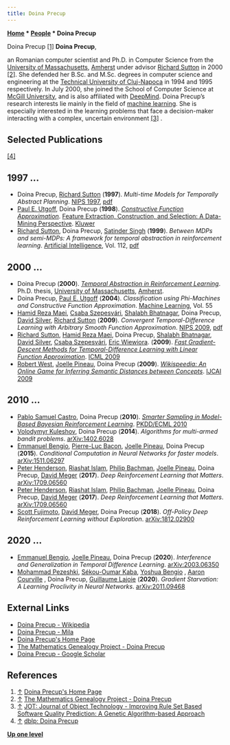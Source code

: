```yaml
---
title: Doina Precup
---
```

**[Home](Home "Home") * [People](People "People") * Doina Precup**

[](https://www.cs.mcgill.ca/~dprecup/) Doina Precup <a id="cite-note-1" href="#cite-ref-1">[1]</a>
**Doina Precup**,

an Romanian computer scientist and Ph.D. in Computer Science from the [University of Massachusetts](https://en.wikipedia.org/wiki/University_of_Massachusetts_Amherst),
[Amherst](https://en.wikipedia.org/wiki/Amherst,_Massachusetts) under advisor [Richard Sutton](Richard_Sutton "Richard Sutton") in 2000 <a id="cite-note-2" href="#cite-ref-2">[2]</a>.
She defended her B.Sc. and M.Sc. degrees in computer science and engineering at the [Technical University of Cluj-Napoca](https://en.wikipedia.org/wiki/Technical_University_of_Cluj-Napoca) in 1994 and 1995 respectively.
In July 2000, she joined the School of Computer Science at [McGill University](McGill_University "McGill University"), and is also affiliated with [DeepMind](index.php?title=DeepMind&action=edit&redlink=1 "DeepMind (page does not exist)"). Doina Precup’s research interests lie mainly in the field of [machine learning](Learning "Learning").
She is especially interested in the learning problems that face a decision-maker interacting with a complex, uncertain environment <a id="cite-note-3" href="#cite-ref-3">[3]</a> .

## Selected Publications

<a id="cite-note-4" href="#cite-ref-4">[4]</a>

## 1997 ...

- Doina Precup, [Richard Sutton](Richard_Sutton "Richard Sutton") (**1997**). *Multi-time Models for Temporally Abstract Planning*. [NIPS 1997](https://dblp.uni-trier.de/db/conf/nips/nips1997.html#PrecupS97), [pdf](https://papers.nips.cc/paper/1997/file/a9be4c2a4041cadbf9d61ae16dd1389e-Paper.pdf)
- [Paul E. Utgoff](Paul_E._Utgoff "Paul E. Utgoff"), Doina Precup (**1998**). *[Constructive Function Approximation](https://link.springer.com/chapter/10.1007/978-1-4615-5725-8_14)*. [Feature Extraction, Construction, and Selection: A Data-Mining Perspective](https://link.springer.com/book/10.1007/978-1-4615-5725-8). [Kluwer](https://en.wikipedia.org/wiki/Wolters_Kluwer)
- [Richard Sutton](Richard_Sutton "Richard Sutton"), Doina Precup, [Satinder Singh](Mathematician#SSingh "Mathematician") (**1999**). *Between MDPs and semi-MDPs: A framework for temporal abstraction in reinforcement learning*. [Artificial Intelligence](<https://en.wikipedia.org/wiki/Artificial_Intelligence_(journal)>), Vol. 112, [pdf](https://people.cs.umass.edu/~barto/courses/cs687/Sutton-Precup-Singh-AIJ99.pdf)

## 2000 ...

- Doina Precup (**2000**). *[Temporal Abstraction in Reinforcement Learning](https://scholarworks.umass.edu/dissertations/AAI9978540/)*. Ph.D. thesis, [University of Massachusetts](https://en.wikipedia.org/wiki/University_of_Massachusetts_Amherst), [Amherst](https://en.wikipedia.org/wiki/Amherst,_Massachusetts).
- Doina Precup, [Paul E. Utgoff](Paul_E._Utgoff "Paul E. Utgoff") (**2004**). *Classification using Phi-Machines and Constructive Function Approximation*. [Machine Learning](https://en.wikipedia.org/wiki/Machine_Learning_%28journal%29), Vol. 55
- [Hamid Reza Maei](Hamid_Reza_Maei "Hamid Reza Maei"), [Csaba Szepesvári](Csaba_Szepesv%C3%A1ri "Csaba Szepesvári"), [Shalabh Bhatnagar](Shalabh_Bhatnagar "Shalabh Bhatnagar"), Doina Precup, [David Silver](David_Silver "David Silver"), [Richard Sutton](Richard_Sutton "Richard Sutton") (**2009**). *Convergent Temporal-Difference Learning with Arbitrary Smooth Function Approximation*. [NIPS 2009](https://dblp.uni-trier.de/db/conf/nips/nips2009.html#MaeiSBPSS09), [pdf](https://papers.nips.cc/paper/2009/file/3a15c7d0bbe60300a39f76f8a5ba6896-Paper.pdf)
- [Richard Sutton](Richard_Sutton "Richard Sutton"), [Hamid Reza Maei](Hamid_Reza_Maei "Hamid Reza Maei"), Doina Precup, [Shalabh Bhatnagar](Shalabh_Bhatnagar "Shalabh Bhatnagar"), [David Silver](David_Silver "David Silver"), [Csaba Szepesvári](Csaba_Szepesv%C3%A1ri "Csaba Szepesvári"), [Eric Wiewiora](index.php?title=Eric_Wiewiora&action=edit&redlink=1 "Eric Wiewiora (page does not exist)"). (**2009**). *[Fast Gradient-Descent Methods for Temporal-Difference Learning with Linear Function Approximation](https://dl.acm.org/doi/10.1145/1553374.1553501)*. [ICML 2009](https://dblp.uni-trier.de/db/conf/icml/icml2009.html#SuttonMPBSSW09)
- [Robert West](https://scholar.google.com/citations?user=ZiFn598AAAAJ), [Joelle Pineau](Joelle_Pineau "Joelle Pineau"), Doina Precup (**2009**). *[Wikispeedia: An Online Game for Inferring Semantic Distances between Concepts](https://www.semanticscholar.org/paper/Wikispeedia%3A-An-Online-Game-for-Inferring-Semantic-West-Pineau/bfda484fe2860682f1b8410e1f0835562eba2662)*. [IJCAI 2009](Conferences#IJCAI2009 "Conferences")

## 2010 ...

- [Pablo Samuel Castro](https://scholar.google.com/citations?user=jn5r6TsAAAAJ&hl=en), Doina Precup (**2010**). *[Smarter Sampling in Model-Based Bayesian Reinforcement Learning](https://link.springer.com/chapter/10.1007/978-3-642-15880-3_19)*. [PKDD/ECML 2010](https://dblp.uni-trier.de/db/conf/pkdd/pkdd2010-1.html#CastroP10)
- [Volodymyr Kuleshov](https://github.com/kuleshov), Doina Precup (**2014**). *Algorithms for multi-armed bandit problems*. [arXiv:1402.6028](https://arxiv.org/abs/1402.6028)
- [Emmanuel Bengio](https://scholar.google.ca/citations?user=yVtSOt8AAAAJ&hl=en), [Pierre-Luc Bacon](https://scholar.google.ca/citations?user=9H77FYYAAAAJ&hl=en), [Joelle Pineau](Joelle_Pineau "Joelle Pineau"), Doina Precup (**2015**). *Conditional Computation in Neural Networks for faster models*. [arXiv:1511.06297](https://arxiv.org/abs/1511.06297)
- [Peter Henderson](https://scholar.google.com/citations?user=dy_JBs0AAAAJ&hl=en), [Riashat Islam](https://scholar.google.ca/citations?user=2_4Rs44AAAAJ&hl=en), [Philip Bachman](index.php?title=Philip_Bachman&action=edit&redlink=1 "Philip Bachman (page does not exist)"), [Joelle Pineau](Joelle_Pineau "Joelle Pineau"), Doina Precup, [David Meger](https://scholar.google.ca/citations?user=gFwEytkAAAAJ&hl=en) (**2017**). *Deep Reinforcement Learning that Matters*. [arXiv:1709.06560](https://arxiv.org/abs/1709.06560)
- [Peter Henderson](http://www.peterhenderson.co/), [Riashat Islam](https://scholar.google.ca/citations?user=2_4Rs44AAAAJ&hl=en), [Philip Bachman](index.php?title=Philip_Bachman&action=edit&redlink=1 "Philip Bachman (page does not exist)"), [Joelle Pineau](Joelle_Pineau "Joelle Pineau"), Doina Precup, [David Meger](https://scholar.google.ca/citations?user=gFwEytkAAAAJ&hl=en) (**2017**). *Deep Reinforcement Learning that Matters*. [arXiv:1709.06560](https://arxiv.org/abs/1709.06560)
- [Scott Fujimoto](https://scholar.google.com/citations?user=1Nk3WZoAAAAJ&hl=en), [David Meger](https://scholar.google.ca/citations?user=gFwEytkAAAAJ&hl=en), Doina Precup (**2018**). *Off-Policy Deep Reinforcement Learning without Exploration*. [arXiv:1812.02900](https://arxiv.org/abs/1812.02900)

## 2020 ...

- [Emmanuel Bengio](https://scholar.google.ca/citations?user=yVtSOt8AAAAJ&hl=en), [Joelle Pineau](Joelle_Pineau "Joelle Pineau"), Doina Precup (**2020**). *Interference and Generalization in Temporal Difference Learning*. [arXiv:2003.06350](https://arxiv.org/abs/2003.06350)
- [Mohammad Pezeshki](https://scholar.google.com/citations?user=HT85tXsAAAAJ&hl=en), [Sékou-Oumar Kaba](https://scholar.google.com/citations?user=jKqh8jAAAAAJ&hl=en), [Yoshua Bengio](Mathematician#YBengio "Mathematician") , [Aaron Courville](Mathematician#ACourville "Mathematician") , Doina Precup, [Guillaume Lajoie](https://scholar.google.com/citations?user=ifu_7_0AAAAJ&hl=en) (**2020**). *Gradient Starvation: A Learning Proclivity in Neural Networks*. [arXiv:2011.09468](https://arxiv.org/abs/2011.09468)

## External Links

- [Doina Precup - Wikipedia](https://en.wikipedia.org/wiki/Doina_Precup)
- [Doina Precup - Mila](https://mila.quebec/en/person/doina-precup/)
- [Doina Precup's Home Page](https://www.cs.mcgill.ca/~dprecup/)
- [The Mathematics Genealogy Project - Doina Precup](https://www.mathgenealogy.org/id.php?id=122264)
- [Doina Precup‬ - ‪Google Scholar‬](https://scholar.google.com/citations?user=j54VcVEAAAAJ&hl=en)

## References

1. <a id="cite-ref-1" href="#cite-note-1">↑</a> [Doina Precup's Home Page](https://www.cs.mcgill.ca/~dprecup/)
1. <a id="cite-ref-2" href="#cite-note-2">↑</a> [The Mathematics Genealogy Project - Doina Precup](https://www.mathgenealogy.org/id.php?id=122264)
1. <a id="cite-ref-3" href="#cite-note-3">↑</a> [JOT: Journal of Object Technology - Improving Rule Set Based Software Quality Prediction: A Genetic Algorithm-based Approach](http://www.jot.fm/issues/issue_2004_04/article13/)
1. <a id="cite-ref-4" href="#cite-note-4">↑</a> [dblp: Doina Precup](https://dblp.uni-trier.de/pid/p/DoinaPrecup.html)

**[Up one level](People "People")**

